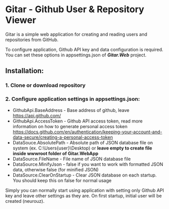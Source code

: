 # Gitar - Github User & Repository Viewer

Gitar is a simple web application for creating and reading users and repositories from GitHub.

To configure application, Github API key and data configuration is required. You can set these options in appsettings.json of ***Gitar.Web*** project.

## Installation:

### 1. Clone or download repository
### 2. Configure application settings in appsettings.json:
- GithubApi.BaseAddress - Base address of github, leave https://api.github.com/
- GithubApi.AccessToken - Github API access token, read more information on how to generate personal access token https://docs.github.com/en/authentication/keeping-your-account-and-data-secure/creating-a-personal-access-token
- DataSouce.AbsolutePath - Absolute path of JSON database file on system (ex. C:\Users\{user}\Desktop) or **leave empty to create file inside wwwroot folder of Gitar.WebApp**
- DataSource.FileName - File name of JSON database file
- DataSource.MinifyJson - false if you want to work with formatted JSON data, otherwise false (for minified JSON)
- DataSource.ClearOnStartup - Clear JSON database on each startup. You should keep this on false for normal usage

Simply you can normally start using application with setting only Github API key and leave other settings as they are.
On first startup, initial user will be created (neurouz). 
